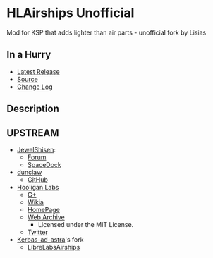 # HLAirships Unofficial

Mod for KSP that adds lighter than air parts - unofficial fork by Lisias


## In a Hurry

* [Latest Release](https://github.com/net-lisias-kspu/HLAirships/releases)
* [Source](https://github.com/net-lisias-kspu/HLAirships)
* [Change Log](./CHANGE_LOG.md)


## Description


## UPSTREAM

* [JewelShisen](https://forum.kerbalspaceprogram.com/index.php?/profile/71737-jewelshisen/):
	+ [Forum](https://forum.kerbalspaceprogram.com/index.php?/topic/49443-airships-in-13-hooliganlabs-mods/&)
	+ [SpaceDock](https://spacedock.info/mod/638/Hooligan%20Labs%20Airships)
* [dunclaw](https://forum.kerbalspaceprogram.com/index.php?/profile/151301-dunclaw/)
 	+ [GitHub](https://github.com/dunclaw/HLAirships)
* [Hooligan Labs](https://forum.kerbalspaceprogram.com/index.php?/profile/45359-hooligan-labs/)
	+ [G+](https://plus.google.com/+HooliganlabsPlus)
	+ [Wikia](http://hlmods.wikia.com/wiki/Hooligan_Labs_Kerbal_Space_Program_Mods)
	+ [HomePage](https://hooliganlabs.com)
	+ [Web Archive](https://archive.org/details/HooliganLabsAirships-3.0.0)
		- Licensed under the MIT License. 
	+ [Twitter](https://twitter.com/hooliganlabs?lang=en)
* [Kerbas-ad-astra](https://github.com/Kerbas-ad-astra)'s fork
	+ [LibreLabsAirships](https://github.com/Kerbas-ad-astra/LibreLabsAirships) 
